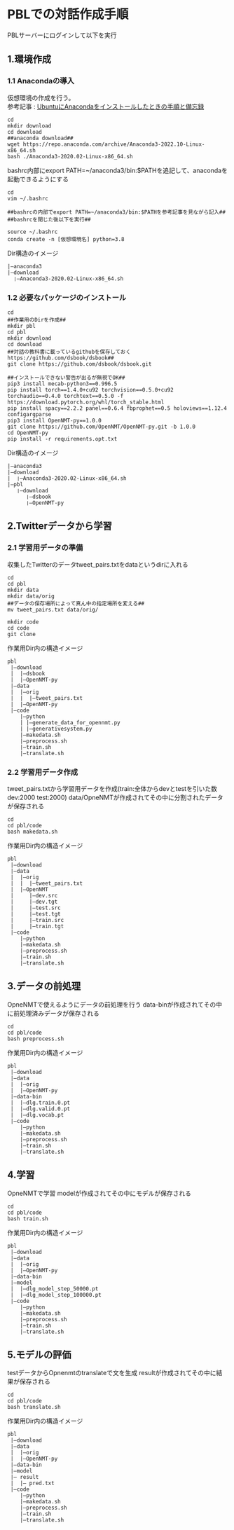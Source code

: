 # PBLでの対話作成手順

PBLサーバーにログインして以下を実行  
## 1.環境作成  
  ### 1.1  Anacondaの導入  
  仮想環境の作成を行う。  
参考記事 : [UbuntuにAnacondaをインストールしたときの手順と備忘録](https://qiita.com/yamagarsan/items/d9864fd01f3f4cca2938)  
  ```
  cd
  mkdir download
  cd download
  ##anaconda download##
  wget https://repo.anaconda.com/archive/Anaconda3-2022.10-Linux-x86_64.sh
  bash ./Anaconda3-2020.02-Linux-x86_64.sh
  ```
  bashrc内部にexport PATH=~/anaconda3/bin:$PATHを追記して、anacondaを起動できるようにする  
  ```
  cd
  vim ~/.bashrc
  
  ##bashrcの内部でexport PATH=~/anaconda3/bin:$PATHを参考記事を見ながら記入##
  ##bashrcを閉じた後以下を実行##
  
  source ~/.bashrc
  conda create -n [仮想環境名] python=3.8
  ```
  Dir構造のイメージ
  ```
  |—anaconda3 
  |—download  
    ❘—Anaconda3-2020.02-Linux-x86_64.sh  
  ```
  ### 1.2 必要なパッケージのインストール  
  ```
  cd
  ##作業用のDirを作成##
  mkdir pbl 
  cd pbl
  mkdir download  
  cd download  
  ##対話の教科書に載っているgithubを保存しておくhttps://github.com/dsbook/dsbook##
  git clone https://github.com/dsbook/dsbook.git  
  
  ##インストールできない警告が出るが無視でOK##
  pip3 install mecab-python3==0.996.5
  pip install torch==1.4.0+cu92 torchvision==0.5.0+cu92 torchaudio==0.4.0 torchtext==0.5.0 -f https://download.pytorch.org/whl/torch_stable.html
  pip install spacy==2.2.2 panel==0.6.4 fbprophet==0.5 holoviews==1.12.4 configargparse
  pip3 install OpenNMT-py==1.0.0
  git clone https://github.com/OpenNMT/OpenNMT-py.git -b 1.0.0
  cd OpenNMT-py
  pip install -r requirements.opt.txt
  ```
  Dir構造のイメージ
  ```
  |—anaconda3 
  |—download  
  |  ❘—Anaconda3-2020.02-Linux-x86_64.sh  
  |—pbl
     ❘—download
        ❘—dsbook
        ❘—OpenNMT-py
  ```
## 2.Twitterデータから学習
  ### 2.1 学習用データの準備
  収集したTwitterのデータtweet_pairs.txtをdataというdirに入れる
  ```
  cd
  cd pbl
  mkdir data
  mkdir data/orig
  ##データの保存場所によって真ん中の指定場所を変える##
  mv tweet_pairs.txt data/orig/
  
  mkdir code
  cd code
  git clone 
  ```
  作業用Dir内の構造イメージ
  ```
  pbl  
   |—download  
   |  |—dsbook  
   |  |—OpenNMT-py  
   |—data  
   |  |—orig  
   |  |  |—tweet_pairs.txt  
   |  |—OpenNMT-py  
   |—code  
      |—python  
      | |—generate_data_for_opennmt.py  
      | |—generativesystem.py         
      |—makedata.sh  
      |—preprocess.sh  
      |—train.sh  
      |—translate.sh        
  ```
  ### 2.2 学習用データ作成
  tweet_pairs.txtから学習用データを作成(train:全体からdevとtestを引いた数 dev:2000 test:2000)
  data/OpneNMTが作成されてその中に分割されたデータが保存される  
  ```
  cd
  cd pbl/code
  bash makedata.sh
  ```
  作業用Dir内の構造イメージ
  ```
  pbl  
   |—download  
   |—data  
   |  |—orig  
   |  |  |—tweet_pairs.txt  
   |  |—OpenNMT  
   |     |—dev.src
   |     |—dev.tgt
   |     |—test.src
   |     |—test.tgt
   |     |—train.src
   |     |—train.tgt
   |—code  
      |—python        
      |—makedata.sh  
      |—preprocess.sh  
      |—train.sh  
      |—translate.sh        
  ```
  
## 3.データの前処理
OpneNMTで使えるようにデータの前処理を行う
data-binが作成されてその中に前処理済みデータが保存される  
  ```
  cd
  cd pbl/code
  bash preprocess.sh
  ```
  作業用Dir内の構造イメージ
  ```
  pbl  
   |—download  
   |—data  
   |  |—orig  
   |  |—OpenNMT-py  
   |—data-bin
   |  |—dlg.train.0.pt        
   |  |—dlg.valid.0.pt
   |  |—dlg.vocab.pt
   |—code  
      |—python        
      |—makedata.sh  
      |—preprocess.sh  
      |—train.sh  
      |—translate.sh        
  ```
## 4.学習
OpneNMTで学習
modelが作成されてその中にモデルが保存される  
  ```
  cd
  cd pbl/code
  bash train.sh
  ```
  作業用Dir内の構造イメージ
  ```
  pbl  
   |—download  
   |—data  
   |  |—orig  
   |  |—OpenNMT-py  
   |—data-bin
   |—model
   |  |—dlg_model_step_50000.pt
   |  |—dlg_model_step_100000.pt
   |—code  
      |—python        
      |—makedata.sh  
      |—preprocess.sh  
      |—train.sh  
      |—translate.sh        
  ```
 ## 5.モデルの評価
 testデータからOpnenmtのtranslateで文を生成
 resultが作成されてその中に結果が保存される 
  ```
  cd
  cd pbl/code
  bash translate.sh  
  ```
  作業用Dir内の構造イメージ
  ```
  pbl  
   |—download  
   |—data  
   |  |—orig  
   |  |—OpenNMT-py  
   |—data-bin
   |—model
   |— result
   |  |— pred.txt
   |—code  
      |—python        
      |—makedata.sh  
      |—preprocess.sh  
      |—train.sh  
      |—translate.sh        
  ```
